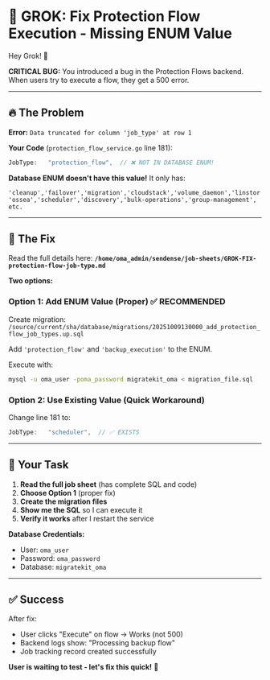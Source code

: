 # 🐛 GROK: Fix Protection Flow Execution - Missing ENUM Value

Hey Grok! 👋

**CRITICAL BUG:** You introduced a bug in the Protection Flows backend. When users try to execute a flow, they get a 500 error.

---

## 🔥 The Problem

**Error:** `Data truncated for column 'job_type' at row 1`

**Your Code** (`protection_flow_service.go` line 181):
```go
JobType:   "protection_flow",  // ❌ NOT IN DATABASE ENUM!
```

**Database ENUM doesn't have this value!** It only has:
```
'cleanup','failover','migration','cloudstack','volume_daemon','linstor','virtio',
'ossea','scheduler','discovery','bulk-operations','group-management', etc.
```

---

## 🎯 The Fix

Read the full details here:
**`/home/oma_admin/sendense/job-sheets/GROK-FIX-protection-flow-job-type.md`**

**Two options:**

### Option 1: Add ENUM Value (Proper) ✅ RECOMMENDED

Create migration:
`/source/current/sha/database/migrations/20251009130000_add_protection_flow_job_types.up.sql`

Add `'protection_flow'` and `'backup_execution'` to the ENUM.

Execute with:
```bash
mysql -u oma_user -poma_password migratekit_oma < migration_file.sql
```

### Option 2: Use Existing Value (Quick Workaround)

Change line 181 to:
```go
JobType:   "scheduler",  // ✅ EXISTS
```

---

## 📝 Your Task

1. **Read the full job sheet** (has complete SQL and code)
2. **Choose Option 1** (proper fix)
3. **Create the migration files**
4. **Show me the SQL** so I can execute it
5. **Verify it works** after I restart the service

**Database Credentials:**
- User: `oma_user`
- Password: `oma_password`
- Database: `migratekit_oma`

---

## ✅ Success

After fix:
- User clicks "Execute" on flow → Works (not 500)
- Backend logs show: "Processing backup flow"
- Job tracking record created successfully

**User is waiting to test - let's fix this quick!** 🚀


